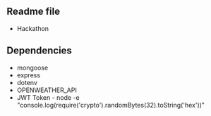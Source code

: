 ## Readme file
-   Hackathon

## Dependencies

-   mongoose
-   express
-   dotenv
-   OPENWEATHER_API
-   JWT Token - node -e "console.log(require('crypto').randomBytes(32).toString('hex'))"